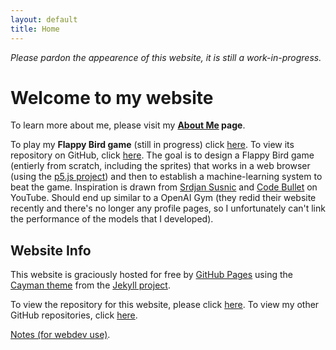 ```yaml
---
layout: default
title: Home
---
```


*Please pardon the appearence of this website, it is still a work-in-progress.* 
# Welcome to my website 

To learn more about me, please visit my **[About Me](./about) page**. 

To play my **Flappy Bird game** (still in progress) click [here](https://alecthekulak.github.io/flappy/). To view its repository on GitHub, click [here](https://github.com/alecthekulak/flappy). The goal is to design a Flappy Bird game (entierly from scratch, including the sprites) that works in a web browser (using the [p5.js project](https://p5js.org/)) and then to establish a machine-learning system to beat the game. Inspiration is drawn from [Srdjan Susnic](https://www.youtube.com/user/ssusnic) and [Code Bullet](https://www.youtube.com/channel/UC0e3QhIYukixgh5VVpKHH9Q) on YouTube. Should end up similar to a OpenAI Gym (they redid their website recently and there's no longer any profile pages, so I unfortunately can't link the performance of the models that I developed). 


## Website Info 
This website is graciously hosted for free by [GitHub Pages](https://pages.github.com/) using the [Cayman theme](https://github.com/pages-themes/cayman) from the [Jekyll project](https://pages.github.com/themes/). 

To view the repository for this website, please click [here](https://github.com/alecthekulak/alecthekulak.github.io). To view my other GitHub repositories, click [here](https://github.com/alecthekulak?tab=repositories). 




[Notes (for webdev use)](./notes).
